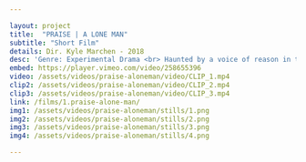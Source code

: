 ```yaml
---

layout: project
title:  "PRAISE | A LONE MAN"
subtitle: "Short Film"
details: Dir. Kyle Marchen - 2018 
desc: 'Genre: Experimental Drama <br> Haunted by a voice of reason in the middle of nowhere, A Lone Man is plagued by a cassette that speaks to him directly. Left with only his vices to cope, the painter spirals further into his own doubts.'
embed: https://player.vimeo.com/video/258655396
video: /assets/videos/praise-aloneman/video/CLIP_1.mp4
clip2: /assets/videos/praise-aloneman/video/CLIP_2.mp4
clip3: /assets/videos/praise-aloneman/video/CLIP_3.mp4
link: /films/1.praise-alone-man/
img1: /assets/videos/praise-aloneman/stills/1.png
img2: /assets/videos/praise-aloneman/stills/2.png
img3: /assets/videos/praise-aloneman/stills/3.png
img4: /assets/videos/praise-aloneman/stills/4.png

---
```


